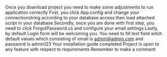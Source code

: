 Once you download project
you need to make some adjustments to run application correctly
First, you click App.config and change your connectionstring according to your database access then load attached script in your database
Secondly, once you are done with first step, you need to click ForgotPassword.cs and configure your email settings
Lastly, by default Login form will be welcoming you. You need to fill text field witch default values which consisting of email is admin@admin.com and password is admin123
Your installation guide completed
Project is open to any feature with respect to requirements
Remember to make a comment 
